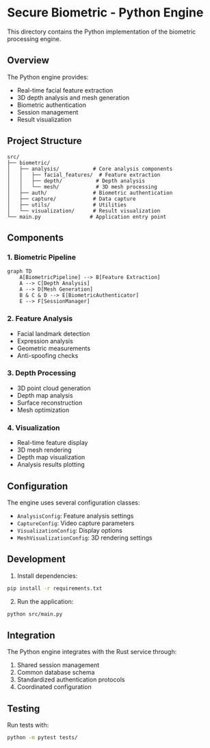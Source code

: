 # Secure Biometric - Python Engine

This directory contains the Python implementation of the biometric processing engine.

## Overview

The Python engine provides:
- Real-time facial feature extraction
- 3D depth analysis and mesh generation
- Biometric authentication
- Session management
- Result visualization

## Project Structure

```
src/
├── biometric/
│   ├── analysis/           # Core analysis components
│   │   ├── facial_features/  # Feature extraction
│   │   ├── depth/           # Depth analysis
│   │   └── mesh/            # 3D mesh processing
│   ├── auth/               # Biometric authentication
│   ├── capture/            # Data capture
│   ├── utils/              # Utilities
│   └── visualization/      # Result visualization
└── main.py                # Application entry point
```

## Components

### 1. Biometric Pipeline
```mermaid
graph TD
    A[BiometricPipeline] --> B[Feature Extraction]
    A --> C[Depth Analysis]
    A --> D[Mesh Generation]
    B & C & D --> E[BiometricAuthenticator]
    E --> F[SessionManager]
```

### 2. Feature Analysis
- Facial landmark detection
- Expression analysis
- Geometric measurements
- Anti-spoofing checks

### 3. Depth Processing
- 3D point cloud generation
- Depth map analysis
- Surface reconstruction
- Mesh optimization

### 4. Visualization
- Real-time feature display
- 3D mesh rendering
- Depth map visualization
- Analysis results plotting

## Configuration

The engine uses several configuration classes:
- `AnalysisConfig`: Feature analysis settings
- `CaptureConfig`: Video capture parameters
- `VisualizationConfig`: Display options
- `MeshVisualizationConfig`: 3D rendering settings

## Development

1. Install dependencies:
```bash
pip install -r requirements.txt
```

2. Run the application:
```bash
python src/main.py
```

## Integration

The Python engine integrates with the Rust service through:
1. Shared session management
2. Common database schema
3. Standardized authentication protocols
4. Coordinated configuration

## Testing

Run tests with:
```bash
python -m pytest tests/
```
